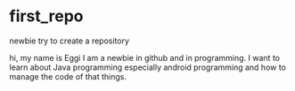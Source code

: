 # first_repo
newbie try to create a repository

hi, my name is Eggi
I am a newbie in github and in programming. I want to learn about Java programming especially android programming and how to manage the code of that things.
